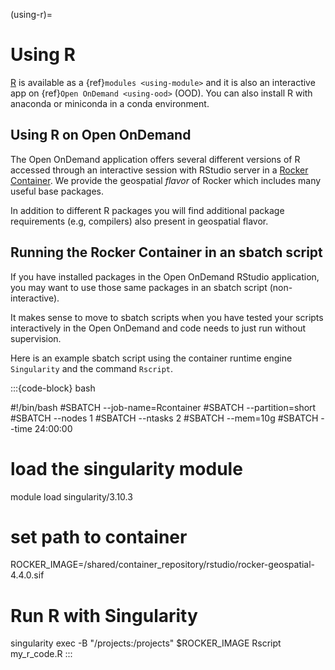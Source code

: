 (using-r)=
# Using R

[R](https://www.r-project.org/) is available as a {ref}`modules <using-module>` and it is also an interactive app on {ref}`Open OnDemand <using-ood>` (OOD). You can also install R with anaconda or miniconda in a conda environment.

## Using R on Open OnDemand

The Open OnDemand application offers several different versions of R accessed through an interactive session with RStudio server in a [Rocker Container](https://rocker-project.org/images/versioned/rstudio). We provide the geospatial *flavor* of Rocker which includes many useful base packages.

In addition to different R packages you will find additional package requirements (e.g, compilers) also present in geospatial flavor.

## Running the Rocker Container in an sbatch script

If you have installed packages in the Open OnDemand RStudio application, you may want to use those same packages in an sbatch script (non-interactive).

It makes sense to move to sbatch scripts when you have tested your scripts interactively in the Open OnDemand and code needs to just run without supervision.

Here is an example sbatch script using the container runtime engine `Singularity` and the command `Rscript`.

:::{code-block} bash

#!/bin/bash
#SBATCH --job-name=Rcontainer
#SBATCH --partition=short
#SBATCH --nodes 1
#SBATCH --ntasks 2
#SBATCH --mem=10g
#SBATCH --time 24:00:00

# load the singularity module
module load singularity/3.10.3

# set path to container
ROCKER_IMAGE=/shared/container_repository/rstudio/rocker-geospatial-4.4.0.sif

# Run R with Singularity
singularity exec -B "/projects:/projects" $ROCKER_IMAGE Rscript my_r_code.R
:::
